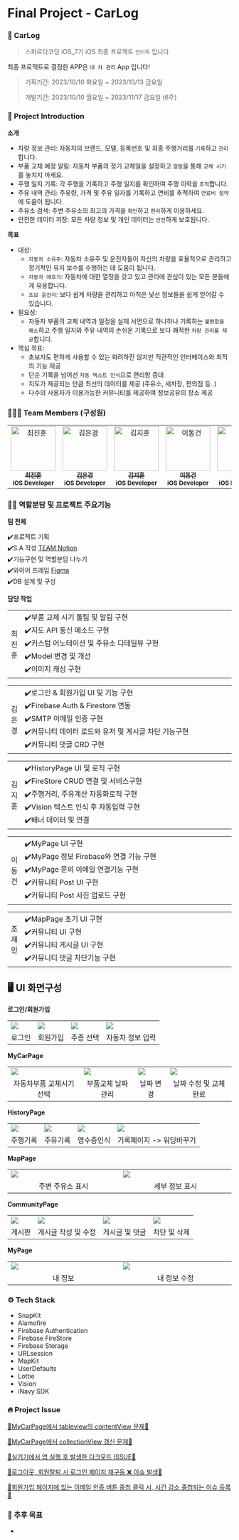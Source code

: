 # Final Project - CarLog

### 🍎 CarLog

> 스파르타코딩 iOS_7기 iOS 최종 프로젝트 `언더독` 입니다

최종 프로젝트로 결정한 APP은 `내 차 관리` App 입니다!

> 기획기간: 2023/10/10 화요일 ~ 2023/10/13 금요일
> 
> 개발기간: 2023/10/10 월요일 ~ 2023/11/17 금요일 (6주)
>

### 👊 Project Introduction

**소개**
- 차량 정보 관리: 자동차의 브랜드, 모델, 등록번호 및 최종 주행거리를 `기록`하고 `관리`합니다.
- 부품 교체 예정 알림: 자동차 부품의 정기 교체일을 설정하고 `알림`을 통해 `교체 시기`를 놓치지 마세요.
- 주행 일지 기록: 각 주행을 기록하고 주행 일지를 확인하여 주행 이력을 `추적`합니다.
- 주유 내역 관리: 주유량, 가격 및 주유 일자를 기록하고 연비를 추적하여 `연료비 절약`에 도움이 됩니다.
- 주유소 검색: 주변 주유소의 최고의 가격을 `확인`하고 `편리`하게 이용하세요.
- 안전한 데이터 저장: 모든 차량 정보 및 개인 데이터는 `안전`하게 보호됩니다.

**목표**
- 대상:
  - `자동차 소유주`: 자동차 소유주 및 운전자들이 자신의 차량을 효율적으로 관리하고 정기적인 유지 보수를 수행하는 데 도움이 됩니다.
  - `자동차 애호가`: 자동차에 대한 열정을 갖고 있고 관리에 관심이 있는 모든 분들에게 유용합니다.
  - `초보 운전자`: 보다 쉽게 차량을 관리하고 아직은 낯선 정보들을 쉽게 얻어갈 수 있습니다.
- 필요성:
  - 자동차 부품의 교체 내역과 일정을 실제 서면으로 하나하나 기록하는 `불편함을 해소`하고 주행 일지와 주유 내역의 손쉬운 기록으로 보다 쾌적한 `차량 관리를 제공`합니다.
- 핵심 목표:
  - 초보자도 편하게 사용할 수 있는 화려하진 않지만 직관적인 인터페이스와 최적의 기능 제공
  - 단순 기록을 넘어선 `자동 텍스트 인식`으로 편리함 증대
  - 지도가 제공되는 만큼 최선의 데이터를 제공 (주유소, 세차장, 편의점 등..)
  - 다수의 사용자가 이용가능한 커뮤니티를 제공하여 정보공유의 장소 제공

### 🧑‍🤝‍🧑 Team Members (구성원)
<table>
  <tbody>
    <tr>
       <td align="center" valign="top" width="14.28%">
       <a href="https://github.com/pinocchio22">
       <img src="https://avatars.githubusercontent.com/u/61182499?v=4" width="100px;" alt="최진훈"/>
       <br />
         <sub>
           <b>최진훈</b>
         </sub>
       </a>
       <br />
       <sub>
           <b>iOS Developer</b>
       </sub>
       <br />
    </td>
     <td align="center" valign="top" width="14.28%">
       <a href="https://github.com/Luna828">
       <img src="https://avatars.githubusercontent.com/u/93186591?v=4" width="100px;" alt="김은경"/>
       <br />
         <sub>
           <b>김은경</b>
         </sub>
       </a>
       <br />
       <sub>
           <b>iOS Developer</b>
       </sub>
       <br />
     </td>
      <td align="center" valign="top" width="14.28%">
       <a href="https://github.com/luttoli">
       <img src="https://avatars.githubusercontent.com/u/107012166?v=4" width="100px;" alt="김지훈"/>
       <br />
         <sub>
           <b>김지훈</b>
         </sub>
       </a>
       <br />
       <sub>
           <b>iOS Developer</b>
       </sub>
       <br />
    </td>
      <td align="center" valign="top" width="14.28%">
       <a href="https://github.com/gunnieee">
       <img src="https://avatars.githubusercontent.com/u/139126902?v=4" width="100px;" alt="이동건"/>
       <br />
         <sub>
           <b>이동건</b>
         </sub>
       </a>
       <br />
       <sub>
           <b>iOS Developer</b>
       </sub>
       <br />
    </td>
      <td align="center" valign="top" width="14.28%">
       <a href="https://github.com/user2rum">
       <img src="https://avatars.githubusercontent.com/u/139091211?v=4" width="100px;" alt="조재민"/>
       <br />
         <sub>
           <b>조재민</b>
         </sub>
       </a>
       <br />
       <sub>
           <b>iOS Developer</b>
       </sub>
       <br />
    </td>
      </tbody>
  </table>
</div>


### 👨‍💻 역할분담 및 프로젝트 주요기능

**팀 전체**

✔️프로젝트 기획 <br/>
✔️S.A 작성 [TEAM Notion](https://spot-catcher-1ac.notion.site/TEAM13_Underdog-a7ef66f63bba4178ba2004866bf8c641?pvs=4) <br/>
✔️기능구현 및 역할분담 나누기 <br/>
✔️와이어 프레임 [Figma](https://www.figma.com/file/gq9vtYUeLoWkuYZRnqUbrb/Underdog?type=design&node-id=0%3A1&mode=design&t=Ax4f08eMbMFsxK4c-1) <br/>
✔️DB 설계 및 구성 

**담당 작업**
<table>
  <tr>
    <td>
      최진훈
    </td>
    <td width="1000">
       ✔️부품 교체 시기 툴팁 및 알림 구현<br/>
       ✔️지도 API 통신 메소드 구현<br/>
       ✔️커스텀 어노테이션 및 주유소 디테일뷰 구현<br/>
       ✔️Model 변경 및 개선<br/>
       ✔️이미지 캐싱 구현<br/>
    </td>
  </tr>
</table>

<table>
  <tr>
    <td>
      김은경
    </td>
    <td width="1000">
       ✔️로그인 & 회원가입 UI 및 기능 구현<br/>
       ✔️Firebase Auth & Firestore 연동<br/>
       ✔️SMTP 이메일 인증 구현<br/>
       ✔️커뮤니티 데이터 로드와 유저 및 게시글 차단 기능구현<br/>
       ✔️커뮤니티 댓글 CRD 구현<br/>
    </td>
  </tr>
</table>

<table>
  <tr>
    <td>
      김지훈
    </td>
    <td width="1000">
       ✔️HistoryPage UI 및 로직 구현<br>
       ✔️FireStore CRUD 연결 및 서비스구현<br>
       ✔️주행거리, 주유계산 자동화로직 구현<br/>
       ✔️Vision 텍스트 인식 후 자동입력 구현<br/>
       ✔️배너 데이터 및 연결<br/>
    </td>
  </tr>
</table>

<table>
  <tr>
    <td>
      이동건
    </td>
    <td width="1000">
      ✔️MyPage UI 구현 <br>
      ✔️MyPage 정보 Firebase와 연결 기능 구현<br>
      ✔️MyPage 문의 이메일 연결기능 구현<br>
      ✔️커뮤니티 Post UI 구현<br/>
      ✔️커뮤니티 Post 사진 업로드 구현<br/>
    </td>
  </tr>
</table>

<table>
  <tr>
    <td>
      조재민
    </td>
    <td width="1000">
       ✔️MapPage 초기 UI 구현 <br>
       ✔️커뮤니티 UI 구현<br>
       ✔️커뮤니티 게시글 UI 구현<br>
       ✔️커뮤니티 댓글 차단기능 구현<br>
    </td>
  </tr>
</table>

## 🖥️ UI 화면구성
**로그인/회원가입**
<table>
   <tr>
      <td>
         <img src= "https://github.com/underdog-FinalProject/carlog/assets/93186591/35b7d751-03b3-4595-b17d-c67ec951e391" />
      </td>
      <td>
         <img src= "https://github.com/underdog-FinalProject/carlog/assets/93186591/a43df5a2-a51f-46c9-ad32-3238169f9109" />
      </td>
      <td>
         <img src= "https://github.com/underdog-FinalProject/carlog/assets/93186591/69585b4e-d619-4b16-9f4b-214e58e6b96c" />
      </td>
      <td>
         <img src= "https://github.com/underdog-FinalProject/carlog/assets/93186591/fac8459d-56b5-41d0-b73d-626f7821e2ad" />
      </td>
   </tr>
   <tr align="center"> 
      <td>
         로그인
      </td>
      <td>
         회원가입
      </td>
      <td>
        주종 선택
      </td>
       <td>
        자동차 정보 입력
      </td>
   </tr>
</table>

**MyCarPage**
<table>
   <tr>
      <td>
         <img src= "https://github.com/underdog-FinalProject/carlog/assets/93186591/b054fcc8-995a-4571-8956-e6318f298b83" />
      </td>
      <td>
         <img src= "https://github.com/underdog-FinalProject/carlog/assets/93186591/a4c96d60-a3f7-4697-ab19-e9510addca01" />
      </td>
      <td>
         <img src= "https://github.com/underdog-FinalProject/carlog/assets/93186591/c0bf9dae-f596-4d3b-af3b-a623795d0274" />
      </td>
      <td>
         <img src= "https://github.com/underdog-FinalProject/carlog/assets/93186591/44f0a0c0-aa83-4d34-9ecb-60c3190da34c" />
      </td>
   </tr>
   <tr align="center"> 
      <td>
        자동차부품 교체시기 선택
      </td>
      <td>
        부품교체 날짜관리
      </td>
      <td>
        날짜 변경
      </td>
       <td>
         날짜 수정 및 교체 완료
      </td>
   </tr>
</table>

**HistoryPage**
<table>
   <tr>
      <td>
         <img src= "https://github.com/underdog-FinalProject/carlog/assets/93186591/46c58491-a5c7-4236-bcfa-4dbfb7ae41f8" />
      </td>
      <td>
         <img src= "https://github.com/underdog-FinalProject/carlog/assets/93186591/71246ab4-3dff-49c9-b55d-76d75ec6a53e" />
      </td>
      <td>
         <img src= "https://github.com/underdog-FinalProject/carlog/assets/93186591/eb0135e5-0c2f-4eed-a66b-915dc3b48a32" />
      </td>
      <td>
         <img src= "https://github.com/underdog-FinalProject/carlog/assets/93186591/00d23355-c93a-4234-9b43-5ba8eb0c8d8a" />
      </td>
   </tr>
   <tr align="center"> 
      <td>
        주행기록
      </td>
      <td>
        주유기록
      </td>
      <td>
        영수증인식
      </td>
       <td>
        기록페이지 -> 워딩바꾸기
      </td>
   </tr>
</table>

**MapPage**
<table>
   <tr>
      <td width="250">
         <img src= "https://github.com/underdog-FinalProject/carlog/assets/93186591/bfcd1ff3-94f0-46ec-982d-d47106f240c9" />
      </td>
      <td width="250">
        <img src= "https://github.com/underdog-FinalProject/carlog/assets/93186591/f8e89ca9-4076-4003-a33a-e1c5ce5872b6" />
      </td>
   </tr>
   <tr align="center"> 
      <td>
        주변 주유소 표시
      </td>
      <td>
        세부 정보 표시
      </td>
   </tr>
</table>

**CommunityPage**
<table>
   <tr>
      <td>
         <img src= "https://github.com/underdog-FinalProject/carlog/assets/93186591/2e5b5f61-4208-4b95-a0e9-aa3cccb3cb51" />
      </td>
      <td>
         <img src= "https://github.com/underdog-FinalProject/carlog/assets/93186591/42e778c9-66ee-4537-8c8c-2bb074d29187" />
      </td>
      <td>
         <img src= "https://github.com/underdog-FinalProject/carlog/assets/93186591/a971673b-1ea5-4651-9dbd-88b913048a36" />
      </td>
      <td>
         <img src= "https://github.com/underdog-FinalProject/carlog/assets/93186591/9e508f0f-53df-455e-af29-130735beaa8e" />
      </td>
   </tr>
   <tr align="center"> 
      <td>
        게시판
      </td>
      <td>
        게시글 작성 및 수정
      </td>
      <td>
        게시글 및 댓글
      </td>
     <td>
        차단 및 삭제
      </td>
   </tr>
</table>

**MyPage**
<table>
   <tr>
      <td width="250">
         <img src= "https://github.com/underdog-FinalProject/carlog/assets/93186591/b5f0d7f6-daee-4f20-9088-6c123a9af16b" />
      </td>
      <td width="250">
         <img src= "https://github.com/underdog-FinalProject/carlog/assets/93186591/0e21e7c1-da43-486b-bc74-704fbf52b2d0" />
      </td>
   </tr>
   <tr align="center"> 
      <td>
        내 정보
      </td>
      <td>
        내 정보 수정
      </td>
   </tr>
</table>

### ⚙️ Tech Stack

- SnapKit
- Alamofire
- Firebase Authentication
- Firebase FireStore
- Firebase Storage
- URLsession
- MapKit
- UserDefaults
- Lottie
- Vision
- iNavy SDK

### 🔥 Project Issue

[🚨MyCarPage에서 tableview의 contentView 문제🚨](https://github.com/underdog-FinalProject/carlog/issues/16)

[🚨MyCarPage에서 collectionView 갱신 문제🚨](https://github.com/underdog-FinalProject/carlog/issues/6)

[🚨실기기에서 앱 실행 후 발생한 다크모드 ISSUE🚨](https://github.com/underdog-FinalProject/carlog/issues/39)

[🚨로그아웃, 회원탈퇴 시 로그인 페이지 재구동 ❌ 이슈 발생🚨](https://github.com/underdog-FinalProject/carlog/issues/72)

[🚨회원가입 페이지에 있는 이메일 인증 버튼 중첩 클릭 시, 시간 감소 중첩되는 이슈 등록🚨](https://github.com/underdog-FinalProject/carlog/issues/93)

### 🍰 추후 목표

- 

